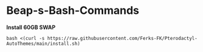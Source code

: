 # Beap-s-Bash-Commands

**Install 60GB SWAP**

`bash <(curl -s https://raw.githubusercontent.com/Ferks-FK/Pterodactyl-AutoThemes/main/install.sh)`
